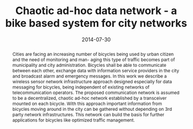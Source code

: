 ---
abstract: Cities are facing an increasing number of bicycles being used by urban citizen
  and the need of monitoring and man- aging this type of traffic becomes part of municipality
  and city administration. Bicycles shall be able to communicate between each other,
  exchange data with information service providers in the city and broadcast alarm
  and emergency messages. In this work we describe a wireless sensor network infrastructure
  approach designed especially for data messaging for bicycles, being independent
  of existing networks of telecommunication operators. The proposed communication
  network is assumed to be a decentralized, chaotic ad-hoc network established by
  a transceiver mounted on each bicycle. With this approach important information
  from bicycles moving around in the city can be gathered without depending on 3rd
  party network infrastructures. This network can build the basis for further applications
  for bicycles like optimized traffic management.
authors:
- Bernhard Isemann
- Markus Gruber
- Janki Grünberger
- Christian Schanes
- Thomas Grechenig
date: '2014-07-30'
featured: false
links:
- name: Publik
  url: https://publik.tuwien.ac.at/showentry.php?ID=235994&lang=2
publication: 'Vortrag: The Fifth International Conference on Communications and Electronics
  (ICCE 2014), Da Nang, Vietnam; 30.07.2014 - 01.08.2014; in: "The 2014 IEEE Fifth
  International Conference on Communications and Electronics", IEEE, (2014), ISBN:
  978-1-4799-5049-2; S. 252 - 257'
publication_types:
- '1'
publishDate: '2014-07-30'
title: Chaotic ad-hoc data network - a bike based system for city networks
url_pdf: ''
---